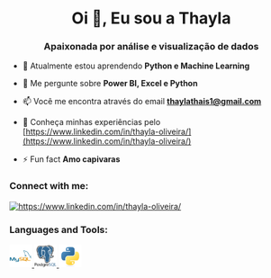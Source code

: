 <h1 align="center">Oi 👋, Eu sou a Thayla</h1>
<h3 align="center">Apaixonada por análise e visualização de dados</h3>

- 🌱 Atualmente estou aprendendo **Python e Machine Learning**

- 💬 Me pergunte sobre **Power BI, Excel e Python**

- 📫 Você me encontra através do email **thaylathais1@gmail.com**

- 📄 Conheça minhas experiências pelo [https://www.linkedin.com/in/thayla-oliveira/](https://www.linkedin.com/in/thayla-oliveira/)

- ⚡ Fun fact **Amo capivaras**

<h3 align="left">Connect with me:</h3>
<p align="left">
<a href="https://linkedin.com/in/https://www.linkedin.com/in/thayla-oliveira/" target="blank"><img align="center" src="https://raw.githubusercontent.com/rahuldkjain/github-profile-readme-generator/master/src/images/icons/Social/linked-in-alt.svg" alt="https://www.linkedin.com/in/thayla-oliveira/" height="30" width="40" /></a>
</p>

<h3 align="left">Languages and Tools:</h3>
<p align="left"> <a href="https://www.mysql.com/" target="_blank" rel="noreferrer"> <img src="https://raw.githubusercontent.com/devicons/devicon/master/icons/mysql/mysql-original-wordmark.svg" alt="mysql" width="40" height="40"/> </a> <a href="https://www.postgresql.org" target="_blank" rel="noreferrer"> <img src="https://raw.githubusercontent.com/devicons/devicon/master/icons/postgresql/postgresql-original-wordmark.svg" alt="postgresql" width="40" height="40"/> </a> <a href="https://www.python.org" target="_blank" rel="noreferrer"> <img src="https://raw.githubusercontent.com/devicons/devicon/master/icons/python/python-original.svg" alt="python" width="40" height="40"/> </a> </p>
